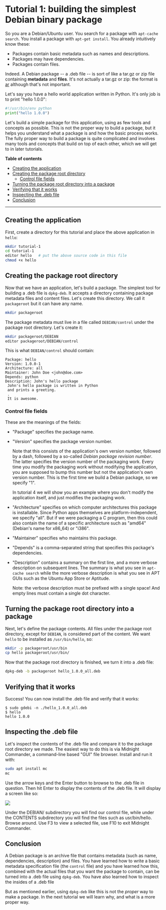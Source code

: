 # Tutorial 1: building the simplest Debian binary package

So you are a Debian/Ubuntu user. You search for a package with `apt-cache search`. You install a package with `apt-get install`. You already intuitively know these:

 * Packages contain basic metadata such as names and descriptions.
 * Packages may have dependencies.
 * Packages contain files.

Indeed. A Debian package -- a .deb file -- is sort of like a tar.gz or zip file containing **metadata** and **files**. It's not actually a tar.gz or zip: the format is [ar](https://en.wikipedia.org/wiki/Ar_(Unix)) although that's not important.

Let's say you have a hello world application written in Python. It's only job is to print "hello 1.0.0":

~~~python
#!/usr/bin/env python
print("hello 1.0.0")
~~~

Let's build a simple package for this application, using as few tools and concepts as possible. This is not the proper way to build a package, but it helps you understand what a package is and how the basic process works. The fully proper way to build a package is quite complicated and involves many tools and concepts that build on top of each other, which we will get to in later tutorials.

**Table of contents**

 * [Creating the application](#creating-the-application)
 * [Creating the package root directory](#creating-the-package-root-directory)
   - [Control file fields](#control-file-fields)
 * [Turning the package root directory into a package](#turning-the-package-root-directory-into-a-package)
 * [Verifying that it works](#verifying-that-it-works)
 * [Inspecting the .deb file](#inspecting-the-deb-file)
 * [Conclusion](#conclusion)

---

## Creating the application

First, create a directory for this tutorial and place the above application in `hello`:

~~~bash
mkdir tutorial-1
cd tutorial-1
editor hello   # put the above source code in this file
chmod +x hello
~~~

## Creating the package root directory

Now that we have an application, let's build a package. The simplest tool for building a .deb file is `dpkg-deb`. It accepts a directory containing package metadata files and content files. Let's create this directory. We call it `packageroot` but it can have any name.

~~~bash
mkdir packageroot
~~~

The package metadata must live in a file called `DEBIAN/control` under the package root directory. Let's create it:

~~~bash
mkdir packageroot/DEBIAN
editor packageroot/DEBIAN/control
~~~

This is what `DEBIAN/control` should contain:

~~~
Package: hello
Version: 1.0.0-1
Architecture: all
Maintainer: John Doe <john@doe.com>
Depends: python
Description: John's hello package
 John's hello package is written in Python
 and prints a greeting.
 .
 It is awesome.
~~~

### Control file fields

These are the meanings of the fields:

 * "Package" specifies the package name.

 * "Version" specifies the package version number.

    Note that this consists of the application's own version number, followed by a dash, followed by a so-called *Debian package revision number*. The latter specifies the version number of the packaging work. Every time you modify the packaging work without modifying the application, you are supposed to bump this number but not the application's own version number. This is the first time we build a Debian package, so we specify "1".

    In tutorial 4 we will show you an example where you don't modify the application itself, and just modifies the packaging work.

 * "Architecture" specifies on which computer architectures this package is installable. Since Python apps themselves are platform-independent, we specify "all". But if we were packaging a C program, then this could also contain the name of a specific architecture such as "amd64" (Debian's name for x86_64) or "i386".

 * "Maintainer" specifies who maintains this package.

 * "Depends" is a comma-separated string that specifies this package's dependencies.

 * "Description" contains a summary on the first line, and a more verbose description on subsequent lines. The summary is what you see in `apt-cache search` while the more verbose description is what you see in APT GUIs such as the Ubuntu App Store or Aptitude.

   Note: the verbose description must be prefixed with a single space! And empty lines must contain a single dot character.

## Turning the package root directory into a package

Next, let's define the package contents. All files under the package root directory, except for `DEBIAN`, is considered part of the content. We want `hello` to be installed as `/usr/bin/hello`, so:

~~~bash
mkdir -p packageroot/usr/bin
cp hello packageroot/usr/bin/
~~~

Now that the package root directory is finished, we turn it into a .deb file:

~~~bash
dpkg-deb -b packageroot hello_1.0.0_all.deb
~~~

## Verifying that it works

Success! You can now install the .deb file and verify that it works:

~~~
$ sudo gdebi -n ./hello_1.0.0_all.deb
$ hello
hello 1.0.0
~~~

## Inspecting the .deb file

Let's inspect the contents of the .deb file and compare it to the package root directory we made. The easiest way to do this is via Midnight Commander, a command-line based "GUI" file browser. Install and run it with:

~~~bash
sudo apt install mc
mc
~~~

Use the arrow keys and the Enter button to browse to the .deb file in question. Then hit Enter to display the contents of the .deb file. It will display a screen like so:

![](mc.png)

Under the DEBIAN/ subdirectory you will find our control file, while under the CONTENTS subdirectory you will find the files such as usr/bin/hello. Browse around. Use F3 to view a selected file, use F10 to exit Midnight Commander.

## Conclusion

A Debian package is an archive file that contains metadata (such as name, dependencies, description) and files. You have learned how to write a basic metadata specification file (the `control` file) and you have learned how this, combined with the actual files that you want the package to contain, can be turned into a .deb file using `dpkg-deb`. You have also learned how to inspect the insides of a .deb file

But as mentioned earlier, using `dpkg-deb` like this is not the *proper* way to make a package. In the next tutorial we will learn why, and what is a more proper way.
